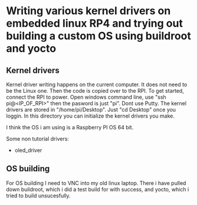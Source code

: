 # Writing various kernel drivers on embedded linux RP4 and trying out building a custom OS using buildroot and yocto



## Kernel drivers
Kernel driver writing happens on the current computer. It does not need to be the Linux one. Then the code is copied over to the RPI. To get started, connect the RPI to power. Open windows command line, use "ssh pi@<IP_OF_RPI>" then the pasword is just "pi". Dont use Putty. The kernel drivers are stored in "/home/pi/Desktop". Just "cd Desktop" once you loggin. In this directory you can initialize the kernel drivers you make.

I think the OS i am using is a Raspberry PI OS 64 bit.

Some non tutorial drivers:
* oled_driver

## OS building
For OS building I need to VNC into my old linux laptop. There i have pulled down buildroot, which i did a test build for with success, and yocto, which i tried to build unsucesfully.

